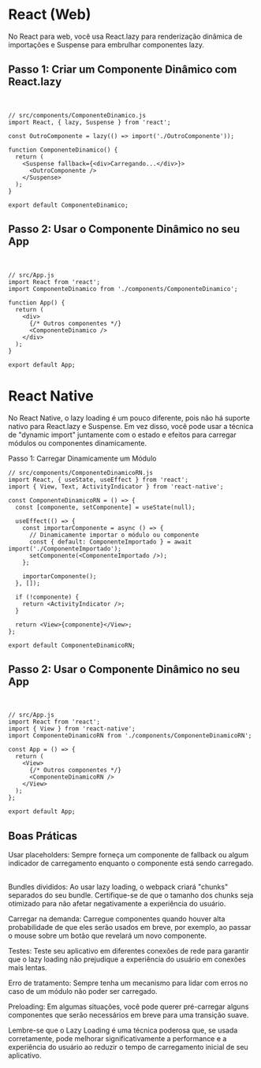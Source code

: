 # React (Web)
No React para web, você usa React.lazy para renderização dinâmica de importações e Suspense para embrulhar componentes lazy.
&nbsp;

## Passo 1: Criar um Componente Dinâmico com React.lazy
&nbsp;

```
// src/components/ComponenteDinamico.js
import React, { lazy, Suspense } from 'react';

const OutroComponente = lazy(() => import('./OutroComponente'));

function ComponenteDinamico() {
  return (
    <Suspense fallback={<div>Carregando...</div>}>
      <OutroComponente />
    </Suspense>
  );
}

export default ComponenteDinamico;
```

## Passo 2: Usar o Componente Dinâmico no seu App
&nbsp;

```
// src/App.js
import React from 'react';
import ComponenteDinamico from './components/ComponenteDinamico';

function App() {
  return (
    <div>
      {/* Outros componentes */}
      <ComponenteDinamico />
    </div>
  );
}

export default App;
```

# React Native
No React Native, o lazy loading é um pouco diferente, pois não há suporte nativo para React.lazy e Suspense.
Em vez disso, você pode usar a técnica de "dynamic import" juntamente com o estado e efeitos para carregar módulos ou componentes dinamicamente.
&nbsp;

Passo 1: Carregar Dinamicamente um Módulo
&nbsp;

```
// src/components/ComponenteDinamicoRN.js
import React, { useState, useEffect } from 'react';
import { View, Text, ActivityIndicator } from 'react-native';

const ComponenteDinamicoRN = () => {
  const [componente, setComponente] = useState(null);

  useEffect(() => {
    const importarComponente = async () => {
      // Dinamicamente importar o módulo ou componente
      const { default: ComponenteImportado } = await import('./ComponenteImportado');
      setComponente(<ComponenteImportado />);
    };

    importarComponente();
  }, []);

  if (!componente) {
    return <ActivityIndicator />;
  }

  return <View>{componente}</View>;
};

export default ComponenteDinamicoRN;
```

## Passo 2: Usar o Componente Dinâmico no seu App
&nbsp;

```
// src/App.js
import React from 'react';
import { View } from 'react-native';
import ComponenteDinamicoRN from './components/ComponenteDinamicoRN';

const App = () => {
  return (
    <View>
      {/* Outros componentes */}
      <ComponenteDinamicoRN />
    </View>
  );
};

export default App;
```

## Boas Práticas
Usar placeholders: Sempre forneça um componente de fallback ou algum indicador de carregamento enquanto o componente está sendo carregado.
&nbsp;

Bundles divididos: Ao usar lazy loading, o webpack criará "chunks" separados do seu bundle. Certifique-se de que o tamanho dos chunks seja otimizado para não afetar negativamente a experiência do usuário.
&nbsp;

Carregar na demanda: Carregue componentes quando houver alta probabilidade de que eles serão usados em breve, por exemplo, ao passar o mouse sobre um botão que revelará um novo componente.
&nbsp;

Testes: Teste seu aplicativo em diferentes conexões de rede para garantir que o lazy loading não prejudique a experiência do usuário em conexões mais lentas.
&nbsp;

Erro de tratamento: Sempre tenha um mecanismo para lidar com erros no caso de um módulo não poder ser carregado.
&nbsp;

Preloading: Em algumas situações, você pode querer pré-carregar alguns componentes que serão necessários em breve para uma transição suave.
&nbsp;

Lembre-se que o Lazy Loading é uma técnica poderosa que, se usada corretamente, pode melhorar significativamente a performance e a experiência do usuário ao reduzir o tempo de carregamento inicial de seu aplicativo.

